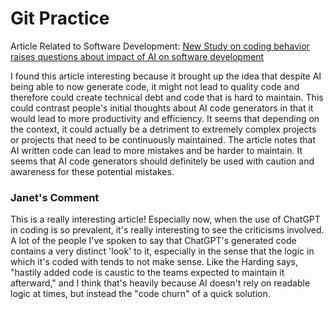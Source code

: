 # Git Practice

Article Related to Software Development: [New Study on coding behavior raises questions about impact of AI on software development](https://www.geekwire.com/2024/new-study-on-coding-behavior-raises-questions-about-impact-of-ai-on-software-development/)

I found this article interesting because it brought up the idea that despite AI being able to now generate code, it might not lead to quality code and therefore could create technical debt and code that is hard to maintain. This could contrast people's initial thoughts about AI code generators in that it would lead to more productivity and efficiency. It seems that depending on the context, it could actually be a detriment to extremely complex projects or projects that need to be continuously maintained. The article notes that AI written code can lead to more mistakes and be harder to maintain. It seems that AI code generators should definitely be used with caution and awareness for these potential mistakes.


### Janet's Comment
This is a really interesting article! Especially now, when the use of ChatGPT in coding is so prevalent, it's really interesting to see the criticisms involved. A lot of the people I've spoken to say that ChatGPT's generated code contains a very distinct 'look' to it, especially in the sense that the logic in which it's coded with tends to not make sense. Like the Harding says, "hastily added code is caustic to the teams expected to maintain it afterward," and I think that's heavily because AI doesn't rely on readable logic at times, but instead the "code churn" of a quick solution.